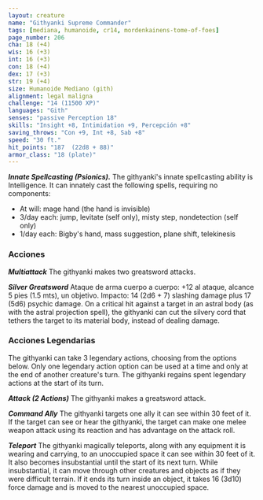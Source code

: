 ```yaml
---
layout: creature
name: "Githyanki Supreme Commander"
tags: [mediana, humanoide, cr14, mordenkainens-tome-of-foes]
page_number: 206
cha: 18 (+4)
wis: 16 (+3)
int: 16 (+3)
con: 18 (+4)
dex: 17 (+3)
str: 19 (+4)
size: Humanoide Mediano (gith)
alignment: legal maligna
challenge: "14 (11500 XP)"
languages: "Gith"
senses: "passive Perception 18"
skills: "Insight +8, Intimidation +9, Percepción +8"
saving_throws: "Con +9, Int +8, Sab +8"
speed: "30 ft."
hit_points: "187  (22d8 + 88)"
armor_class: "18 (plate)"
---
```


***Innate Spellcasting (Psionics).*** The githyanki's innate spellcasting ability is Intelligence. It can innately cast the following spells, requiring no components:
* At will: mage hand (the hand is invisible)
* 3/day each: jump, levitate (self only), misty step, nondetection (self only)
* 1/day each: Bigby's hand, mass suggestion, plane shift, telekinesis

### Acciones

***Multiattack*** The githyanki makes two greatsword attacks.

***Silver Greatsword*** Ataque de arma cuerpo a cuerpo: +12 al ataque, alcance 5 pies (1.5 mts), un objetivo. Impacto: 14 (2d6 + 7) slashing damage plus 17 (5d6) psychic damage. On a critical hit against a target in an astral body (as with the astral projection spell), the githyanki can cut the silvery cord that tethers the target to its material body, instead of dealing damage.

### Acciones Legendarias

The githyanki can take 3 legendary actions, choosing from the options below. Only one legendary action option can be used at a time and only at the end of another creature's turn. The githyanki regains spent legendary actions at the start of its turn.

***Attack (2 Actions)*** The githyanki makes a greatsword attack.

***Command Ally*** The githyanki targets one ally it can see within 30 feet of it. If the target can see or hear the githyanki, the target can make one melee weapon attack using its reaction and has advantage on the attack roll.

***Teleport*** The githyanki magically teleports, along with any equipment it is wearing and carrying, to an unoccupied space it can see within 30 feet of it. It also becomes insubstantial until the start of its next turn. While insubstantial, it can move through other creatures and objects as if they were difficult terrain. If it ends its turn inside an object, it takes 16 (3d10) force damage and is moved to the nearest unoccupied space.